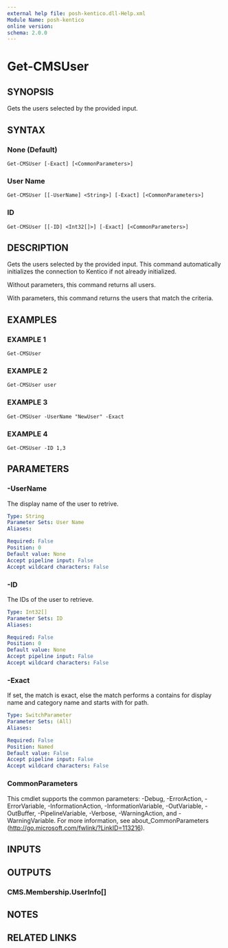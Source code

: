 ```yaml
---
external help file: posh-kentico.dll-Help.xml
Module Name: posh-kentico
online version:
schema: 2.0.0
---
```


# Get-CMSUser

## SYNOPSIS
Gets the users selected by the provided input.

## SYNTAX

### None (Default)
```
Get-CMSUser [-Exact] [<CommonParameters>]
```

### User Name
```
Get-CMSUser [[-UserName] <String>] [-Exact] [<CommonParameters>]
```

### ID
```
Get-CMSUser [[-ID] <Int32[]>] [-Exact] [<CommonParameters>]
```

## DESCRIPTION
Gets the users selected by the provided input.
This command automatically initializes the connection to Kentico if not already initialized.

Without parameters, this command returns all users.

With parameters, this command returns the users that match the criteria.

## EXAMPLES

### EXAMPLE 1
```
Get-CMSUser
```

### EXAMPLE 2
```
Get-CMSUser user
```

### EXAMPLE 3
```
Get-CMSUser -UserName "NewUser" -Exact
```

### EXAMPLE 4
```
Get-CMSUser -ID 1,3
```

## PARAMETERS

### -UserName
The display name of the user to retrive.

```yaml
Type: String
Parameter Sets: User Name
Aliases:

Required: False
Position: 0
Default value: None
Accept pipeline input: False
Accept wildcard characters: False
```

### -ID
The IDs of the user to retrieve.

```yaml
Type: Int32[]
Parameter Sets: ID
Aliases:

Required: False
Position: 0
Default value: None
Accept pipeline input: False
Accept wildcard characters: False
```

### -Exact
If set, the match is exact, else the match performs a contains for display name and category name and starts with for path.

```yaml
Type: SwitchParameter
Parameter Sets: (All)
Aliases:

Required: False
Position: Named
Default value: False
Accept pipeline input: False
Accept wildcard characters: False
```

### CommonParameters
This cmdlet supports the common parameters: -Debug, -ErrorAction, -ErrorVariable, -InformationAction, -InformationVariable, -OutVariable, -OutBuffer, -PipelineVariable, -Verbose, -WarningAction, and -WarningVariable.
For more information, see about_CommonParameters (http://go.microsoft.com/fwlink/?LinkID=113216).

## INPUTS

## OUTPUTS

### CMS.Membership.UserInfo[]
## NOTES

## RELATED LINKS
